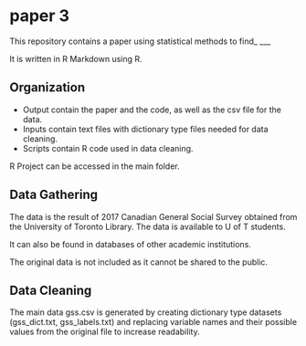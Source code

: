 # paper 3

This repository contains a paper using statistical methods to find_ ___

It is written in R Markdown using R.

## Organization

* Output contain the paper and the code, as well as the csv file for the data.
* Inputs contain text files with dictionary type files needed for data cleaning.
* Scripts contain R code used in data cleaning.

R Project can be accessed in the main folder.

## Data Gathering

The data is the result of 2017 Canadian General Social Survey obtained from the
University of Toronto Library. The data is available to U of T students.

It can also be found in databases of other academic institutions.

The original data is not included as it cannot be shared to the public. 

## Data Cleaning

The main data gss.csv is generated by creating dictionary type datasets
(gss_dict.txt, gss_labels.txt) and replacing variable names and their possible
values from the original file to increase readability.